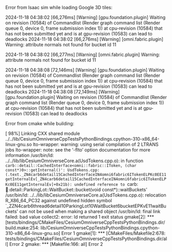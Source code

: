 
Error from Isaac sim while loading Google 3D tiles:

2024-11-18 04:38:02 [66,276ms] [Warning] [gpu.foundation.plugin] Waiting on revision (10584) of Commandlist (Render graph command list (Render queue 0, device 0, frame submission index 1)) at cpu-revision (10584) that has not been submitted yet and is at gpu-revision (10583) can lead to deadlocks
2024-11-18 04:38:02 [66,276ms] [Warning] [omni.fabric.plugin] Warning: attribute normals not found for bucket id 11

2024-11-18 04:38:02 [66,277ms] [Warning] [omni.fabric.plugin] Warning: attribute normals not found for bucket id 11

2024-11-18 04:38:08 [72,146ms] [Warning] [gpu.foundation.plugin] Waiting on revision (10584) of Commandlist (Render graph command list (Render queue 0, device 0, frame submission index 1)) at cpu-revision (10584) that has not been submitted yet and is at gpu-revision (10583) can lead to deadlocks
2024-11-18 04:38:08 [72,149ms] [Warning] [gpu.foundation.plugin] Waiting on revision (10584) of Commandlist (Render graph command list (Render queue 0, device 0, frame submission index 1)) at cpu-revision (10584) that has not been submitted yet and is at gpu-revision (10583) can lead to deadlocks

Error from cmake while building:

[ 98%] Linking CXX shared module ../../lib/CesiumOmniverseCppTestsPythonBindings.cpython-310-x86_64-linux-gnu.so
lto-wrapper: warning: using serial compilation of 2 LTRANS jobs
lto-wrapper: note: see the ‘-flto’ option documentation for more information
/usr/bin/ld: ../../lib/libCesiumOmniverseCore.a(UsdTokens.cpp.o): in function `carb::detail::CachedInterface<omni::fabric::IToken, (char const*)0>::getInternal()':
UsdTokens.cpp:(.text._ZN4carb6detail15CachedInterfaceIN4omni6fabric6ITokenELPKc0EE11getInternalEv[_ZN4carb6detail15CachedInterfaceIN4omni6fabric6ITokenELPKc0EE11getInternalEv]+0x21b): undefined reference to `carb::thread::detail::ParkingLot::WaitBucket::bucket(void const*)::waitBuckets'
/usr/bin/ld: ../../lib/libCesiumOmniverseCore.a(UsdTokens.cpp.o): relocation R_X86_64_PC32 against undefined hidden symbol `_ZZN4carb6thread6detail10ParkingLot10WaitBucket6bucketEPKvE11waitBuckets' can not be used when making a shared object
/usr/bin/ld: final link failed: bad value
collect2: error: ld returned 1 exit status
gmake[2]: *** [tests/bindings/CMakeFiles/CesiumOmniverseCppTestsPythonBindings.dir/build.make:254: lib/CesiumOmniverseCppTestsPythonBindings.cpython-310-x86_64-linux-gnu.so] Error 1
gmake[1]: *** [CMakeFiles/Makefile2:678: tests/bindings/CMakeFiles/CesiumOmniverseCppTestsPythonBindings.dir/all] Error 2
gmake: *** [Makefile:166: all] Error 2
